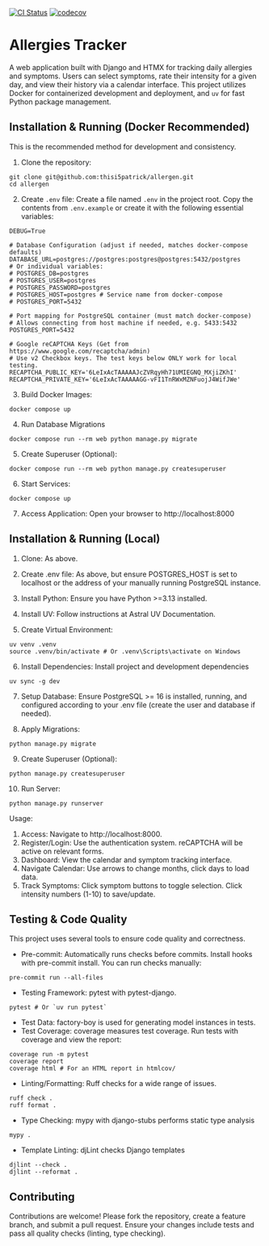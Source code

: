 [![CI Status](https://github.com/thisi5patrick/allergen/actions/workflows/ci.yml/badge.svg)](https://github.com/thisi5patrick/allergen/actions/workflows/ci.yml)
[![codecov](https://codecov.io/gh/thisi5patrick/allergen/graph/badge.svg?token=N0TJKV66JJ)](https://codecov.io/gh/thisi5patrick/allergen)

# Allergies Tracker

A web application built with Django and HTMX for tracking daily allergies and symptoms. 
Users can select symptoms, rate their intensity for a given day, and view their history via a calendar interface. 
This project utilizes Docker for containerized development and deployment, and `uv` for fast Python package management.


## Installation & Running (Docker Recommended)

This is the recommended method for development and consistency.

1. Clone the repository:
```shell
git clone git@github.com:thisi5patrick/allergen.git
cd allergen
```

2. Create `.env` file: Create a file named `.env` in the project root. Copy the contents from `.env.example` or create it with the following essential variables:
```shell
DEBUG=True

# Database Configuration (adjust if needed, matches docker-compose defaults)
DATABASE_URL=postgres://postgres:postgres@postgres:5432/postgres
# Or individual variables:
# POSTGRES_DB=postgres
# POSTGRES_USER=postgres
# POSTGRES_PASSWORD=postgres
# POSTGRES_HOST=postgres # Service name from docker-compose
# POSTGRES_PORT=5432

# Port mapping for PostgreSQL container (must match docker-compose)
# Allows connecting from host machine if needed, e.g. 5433:5432
POSTGRES_PORT=5432

# Google reCAPTCHA Keys (Get from https://www.google.com/recaptcha/admin)
# Use v2 Checkbox keys. The test keys below ONLY work for local testing.
RECAPTCHA_PUBLIC_KEY='6LeIxAcTAAAAAJcZVRqyHh71UMIEGNQ_MXjiZKhI'
RECAPTCHA_PRIVATE_KEY='6LeIxAcTAAAAAGG-vFI1TnRWxMZNFuojJ4WifJWe'
```
3. Build Docker Images:
```shell
docker compose up
```

4. Run Database Migrations
```shell
docker compose run --rm web python manage.py migrate
```

5. Create Superuser (Optional):
```shell
docker compose run --rm web python manage.py createsuperuser
```

6. Start Services:
```shell
docker compose up
```

7. Access Application: Open your browser to http://localhost:8000

## Installation & Running (Local)

1. Clone: As above.

2. Create .env file: As above, but ensure POSTGRES_HOST is set to localhost or the address of your manually running PostgreSQL instance.

3. Install Python: Ensure you have Python >=3.13 installed.

4. Install UV: Follow instructions at Astral UV Documentation.

5. Create Virtual Environment:
```shell
uv venv .venv
source .venv/bin/activate # Or .venv\Scripts\activate on Windows
```

6. Install Dependencies: Install project and development dependencies
```shell
uv sync -g dev
```

7. Setup Database: Ensure PostgreSQL >= 16 is installed, running, and configured according to your .env file (create the user and database if needed).

8. Apply Migrations:
```shell
python manage.py migrate
```

9. Create Superuser (Optional):
```shell
python manage.py createsuperuser
```

10. Run Server:
```shell
python manage.py runserver
```

Usage:

1. Access: Navigate to http://localhost:8000.
2. Register/Login: Use the authentication system. reCAPTCHA will be active on relevant forms.
3. Dashboard: View the calendar and symptom tracking interface.
4. Navigate Calendar: Use arrows to change months, click days to load data.
5. Track Symptoms: Click symptom buttons to toggle selection. Click intensity numbers (1-10) to save/update.


## Testing & Code Quality

This project uses several tools to ensure code quality and correctness.

- Pre-commit: Automatically runs checks before commits. Install hooks with pre-commit install. You can run checks manually:
```shell
pre-commit run --all-files
```

- Testing Framework: pytest with pytest-django.
```shell
pytest # Or `uv run pytest`
```

- Test Data: factory-boy is used for generating model instances in tests.
- Test Coverage: coverage measures test coverage. Run tests with coverage and view the report:
```shell
coverage run -m pytest
coverage report
coverage html # For an HTML report in htmlcov/
```

- Linting/Formatting: Ruff checks for a wide range of issues.
```shell
ruff check .
ruff format .
```

- Type Checking: mypy with django-stubs performs static type analysis
```shell
mypy .
```

- Template Linting: djLint checks Django templates
```shell
djlint --check .
djlint --reformat .
```

## Contributing

Contributions are welcome! 
Please fork the repository, create a feature branch, and submit a pull request. 
Ensure your changes include tests and pass all quality checks (linting, type checking).
